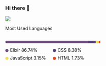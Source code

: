 ### Hi there 👋

<!--
**fr4nz909/fr4nz909** is a ✨ _special_ ✨ repository because its `README.md` (this file) appears on your GitHub profile.

Here are some ideas to get you started:

- 🔭 I’m currently working on ...
- 🌱 I’m currently learning ...
- 👯 I’m looking to collaborate on ...
- 🤔 I’m looking for help with ...
- 💬 Ask me about ...
- 📫 How to reach me: ...
- 😄 Pronouns: ...
- ⚡ Fun fact: ...
-->


![](https://komarev.com/ghpvc/?username=fr4nz909)
<br>

<text x="0" y="0" class="header" data-testid="header">Most Used Languages</text>
<br>
</g>
<br>
</g>


<g data-testid="main-card-body" transform="translate(0, 55)">

<svg data-testid="lang-items" x="25">

<mask id="rect-mask">
<rect x="0" y="0" width="300" height="8" fill="white" rx="5"/>
</mask>

<rect mask="url(#rect-mask)" data-testid="lang-progress" x="0" y="0" width="260.22" height="8" fill="#6e4a7e"/>

<rect mask="url(#rect-mask)" data-testid="lang-progress" x="260.22" y="0" width="25.14" height="8" fill="#563d7c"/>

<rect mask="url(#rect-mask)" data-testid="lang-progress" x="285.36" y="0" width="19.46" height="8" fill="#f1e05a"/>

<rect mask="url(#rect-mask)" data-testid="lang-progress" x="294.82" y="0" width="15.18" height="8" fill="#e34c26"/>


<g transform="translate(0, 25)">
<circle cx="5" cy="6" r="5" fill="#6e4a7e"/>
<text data-testid="lang-name" x="15" y="10" class="lang-name">
Elixir 86.74%
</text>
</g>

<g transform="translate(150, 25)">
<circle cx="5" cy="6" r="5" fill="#563d7c"/>
<text data-testid="lang-name" x="15" y="10" class="lang-name">
CSS 8.38%
</text>
</g>

<g transform="translate(0, 50)">
<circle cx="5" cy="6" r="5" fill="#f1e05a"/>
<text data-testid="lang-name" x="15" y="10" class="lang-name">
JavaScript 3.15%
</text>
</g>

<g transform="translate(150, 50)">
<circle cx="5" cy="6" r="5" fill="#e34c26"/>
<text data-testid="lang-name" x="15" y="10" class="lang-name">
HTML 1.73%
</text>
</g>


</svg>

</g>
</svg>
